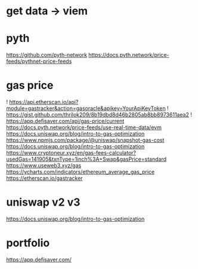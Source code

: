 # get data -> viem

# pyth
https://github.com/pyth-network
https://docs.pyth.network/price-feeds/pythnet-price-feeds

# gas price
! https://api.etherscan.io/api?module=gastracker&action=gasoracle&apikey=YourApiKeyToken
! https://gist.github.com/thrilok209/8b19dbd8d46b2805ab8bb8973611aea2
! https://app.defisaver.com/api/gas-price/current
https://docs.pyth.network/price-feeds/use-real-time-data/evm
https://docs.uniswap.org/blog/intro-to-gas-optimization
https://www.npmjs.com/package/@uniswap/snapshot-gas-cost
https://docs.uniswap.org/blog/intro-to-gas-optimization
https://www.cryptoneur.xyz/en/gas-fees-calculator?usedGas=141905&txnType=1inch%3A+Swap&gasPrice=standard
https://www.useweb3.xyz/gas
https://ycharts.com/indicators/ethereum_average_gas_price
https://etherscan.io/gastracker
# uniswap v2 v3
https://docs.uniswap.org/blog/intro-to-gas-optimization
# portfolio
https://app.defisaver.com/
